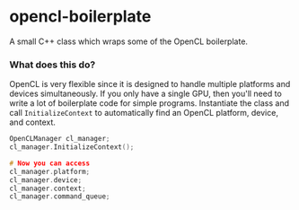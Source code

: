# opencl-boilerplate
A small C++ class which wraps some of the OpenCL boilerplate.
### What does this do?
OpenCL is very flexible since it is designed to handle multiple platforms and devices simultaneously.
If you only have a single GPU, then you'll need to write a lot of boilerplate code for simple programs.
Instantiate the class and call `InitializeContext`
to automatically find an OpenCL platform, device, and context.


```c++
OpenCLManager cl_manager;
cl_manager.InitializeContext();

# Now you can access
cl_manager.platform;
cl_manager.device;
cl_manager.context;
cl_manager.command_queue;
```
